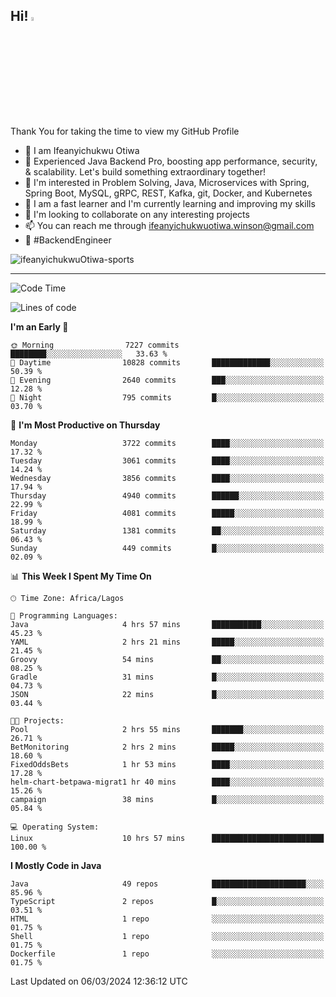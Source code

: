 <!-- BLOG-POST-LIST:START --><!-- BLOG-POST-LIST:END -->

## Hi! <img src="https://media.giphy.com/media/hvRJCLFzcasrR4ia7z/giphy.gif" width="4%"> 

Thank You for taking the time to view my GitHub Profile

- 👋 I am Ifeanyichukwu Otiwa
- 🚀 Experienced Java Backend Pro, boosting app performance, security, & scalability. Let's build something extraordinary together!
- 👀 I'm interested in Problem Solving, Java, Microservices with Spring, Spring Boot, MySQL, gRPC, REST, Kafka, git, Docker, and Kubernetes
- 🌱 I am a fast learner and I'm currently learning and improving my skills
- 💞️ I'm looking to collaborate on any interesting projects
- 📫 You can reach me through ifeanyichukwuotiwa.winson@gmail.com
- 🚀 #BackendEngineer

<p align="left" marginTop="10px"> <img src="https://komarev.com/ghpvc/?username=ifeanyichukwuOtiwa-sports&label=Profile%20views&color=0e75b6&style=for-the-badge" alt="ifeanyichukwuOtiwa-sports" /> </p>

***

<!--START_SECTION:waka-->
![Code Time](http://img.shields.io/badge/Code%20Time-2%2C294%20hrs%2016%20mins-blue)

![Lines of code](https://img.shields.io/badge/From%20Hello%20World%20I%27ve%20Written-4.5%20million%20lines%20of%20code-blue)

**I'm an Early 🐤** 

```text
🌞 Morning                7227 commits        ████████░░░░░░░░░░░░░░░░░   33.63 % 
🌆 Daytime                10828 commits       █████████████░░░░░░░░░░░░   50.39 % 
🌃 Evening                2640 commits        ███░░░░░░░░░░░░░░░░░░░░░░   12.28 % 
🌙 Night                  795 commits         █░░░░░░░░░░░░░░░░░░░░░░░░   03.70 % 
```
📅 **I'm Most Productive on Thursday** 

```text
Monday                   3722 commits        ████░░░░░░░░░░░░░░░░░░░░░   17.32 % 
Tuesday                  3061 commits        ████░░░░░░░░░░░░░░░░░░░░░   14.24 % 
Wednesday                3856 commits        ████░░░░░░░░░░░░░░░░░░░░░   17.94 % 
Thursday                 4940 commits        ██████░░░░░░░░░░░░░░░░░░░   22.99 % 
Friday                   4081 commits        █████░░░░░░░░░░░░░░░░░░░░   18.99 % 
Saturday                 1381 commits        ██░░░░░░░░░░░░░░░░░░░░░░░   06.43 % 
Sunday                   449 commits         █░░░░░░░░░░░░░░░░░░░░░░░░   02.09 % 
```


📊 **This Week I Spent My Time On** 

```text
🕑︎ Time Zone: Africa/Lagos

💬 Programming Languages: 
Java                     4 hrs 57 mins       ███████████░░░░░░░░░░░░░░   45.23 % 
YAML                     2 hrs 21 mins       █████░░░░░░░░░░░░░░░░░░░░   21.45 % 
Groovy                   54 mins             ██░░░░░░░░░░░░░░░░░░░░░░░   08.25 % 
Gradle                   31 mins             █░░░░░░░░░░░░░░░░░░░░░░░░   04.73 % 
JSON                     22 mins             █░░░░░░░░░░░░░░░░░░░░░░░░   03.44 % 

🐱‍💻 Projects: 
Pool                     2 hrs 55 mins       ███████░░░░░░░░░░░░░░░░░░   26.71 % 
BetMonitoring            2 hrs 2 mins        █████░░░░░░░░░░░░░░░░░░░░   18.60 % 
FixedOddsBets            1 hr 53 mins        ████░░░░░░░░░░░░░░░░░░░░░   17.28 % 
helm-chart-betpawa-migrat1 hr 40 mins        ████░░░░░░░░░░░░░░░░░░░░░   15.26 % 
campaign                 38 mins             █░░░░░░░░░░░░░░░░░░░░░░░░   05.84 % 

💻 Operating System: 
Linux                    10 hrs 57 mins      █████████████████████████   100.00 % 
```

**I Mostly Code in Java** 

```text
Java                     49 repos            █████████████████████░░░░   85.96 % 
TypeScript               2 repos             █░░░░░░░░░░░░░░░░░░░░░░░░   03.51 % 
HTML                     1 repo              ░░░░░░░░░░░░░░░░░░░░░░░░░   01.75 % 
Shell                    1 repo              ░░░░░░░░░░░░░░░░░░░░░░░░░   01.75 % 
Dockerfile               1 repo              ░░░░░░░░░░░░░░░░░░░░░░░░░   01.75 % 
```




 Last Updated on 06/03/2024 12:36:12 UTC
<!--END_SECTION:waka-->

<!--
<p align="center">
![trophy](https://github-profile-trophy.vercel.app/?username=ifeanyichukwuOtiwa-sports&theme=onedark) (https://github.com/ryo-ma/github-profile-trophy)
</p>
-->

<!---
ifeanyi-otiwa/ifeanyi-otiwa is a ✨ special ✨ repository because its `README.md` (this file) appears on your GitHub profile.
You can click the Preview link to take a look at your changes.
--->
